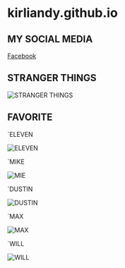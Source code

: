 # kirliandy.github.io




## MY SOCIAL MEDIA

[Facebook](https://www.facebook.com/kirlian.nhikel?mibextid=ZbWKwL)

## STRANGER THINGS 

![STRANGER THINGS](https://encrypted-tbn0.gstatic.com/images?q=tbn:ANd9GcQ1JPtkDPuTPPo-RfNX4FnccCj5n_ah7yX7Mza6WNqhs3-AcrtCYShDSa-m5bM0f6pfkTY&usqp=CAU)

## FAVORITE

`ELEVEN

![ELEVEN](https://encrypted-tbn0.gstatic.com/images?q=tbn:ANd9GcSNt0XvT7C_aMirZWal3SbJqipE9nWzRvLAws6SlfbB70d76hqhQbzaovR_tOCxEWieCI0&usqp=CAU)

`MIKE

![MIE](https://encrypted-tbn0.gstatic.com/images?q=tbn:ANd9GcTT2nUqpXrlKFUiS0y26L_R5EHCY3thrFdkGiXUQWzuXtnZ5Jg1VuGbT7bafqs7jfzkC88&usqp=CAU)

`DUSTIN

![DUSTIN](https://encrypted-tbn0.gstatic.com/images?q=tbn:ANd9GcTE7in9hxmefNXzyNXkEPA0_aeSeRNxeLioyFFRZcvZxQx0YjC39GR95hd3vM2OQKRjG9Q&usqp=CAU)

`MAX

![MAX](https://encrypted-tbn0.gstatic.com/images?q=tbn:ANd9GcRExQo-Deo66u2FxW_ST7FzIvkJRjbxsJkjbwwTIoJrXPsL-5mIs3zTB7SxDsy0YrnirOY&usqp=CAU)

`WILL

![WILL](https://encrypted-tbn0.gstatic.com/images?q=tbn:ANd9GcSau3rhfzel-05R0J4hL6Nb4qcIStOZsg1QewxgTqQRMB0vjPV9bn1ql52Fhg4y7R7m2SU&usqp=CAU)

